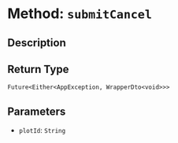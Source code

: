 # Method: `submitCancel`

## Description



## Return Type
`Future<Either<AppException, WrapperDto<void>>>`

## Parameters

- `plotId`: `String`
